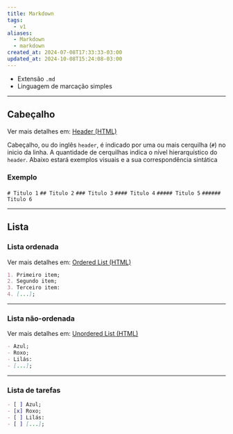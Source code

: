 ```yaml
---
title: Markdown
tags:
  - v1
aliases:
  - Markdown
  - markdown
created_at: 2024-07-08T17:33:33-03:00
updated_at: 2024-10-08T15:24:08-03:00
---
```


- Extensão `.md`
- Linguagem de marcação simples

---
## Cabeçalho
Ver mais detalhes em: [Header (HTML)](../../../../atomos/2024/07/08/HyperText_Markup_Language.md#Header)

Cabeçalho, ou do inglês `header`, é indicado por uma ou mais cerquilha (`#`) no inicio da linha. A quantidade de cerquilhas indica o nível hierarquístico do `header`. Abaixo estará exemplos visuais e a sua correspondência sintática

### Exemplo

`# Titulo 1`
`## Titulo 2`
`### Titulo 3`
`#### Titulo 4`
`##### Titulo 5`
`###### Titulo 6`

---
## Lista
### Lista ordenada
Ver mais detalhes em: [Ordered List (HTML)](../../../../atomos/2024/07/08/HyperText_Markup_Language.md#Ordered%20List)

```md
1. Primeiro item;
2. Segundo item;
3. Terceiro item:
4. [...];
```
---
### Lista não-ordenada
Ver mais detalhes em: [Unordered List (HTML)](../../../../atomos/2024/07/08/HyperText_Markup_Language.md#Unordered%20List)
```md
- Azul;
- Roxo;
- Lilás:
- [...];
```
---
### Lista de tarefas

```md
- [ ] Azul;
- [x] Roxo;
- [ ] Lilás:
- [ ] [...];
```
